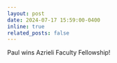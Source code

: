 ```yaml
---
layout: post
date: 2024-07-17 15:59:00-0400
inline: true
related_posts: false
---
```


Paul wins Azrieli Faculty Fellowship!
